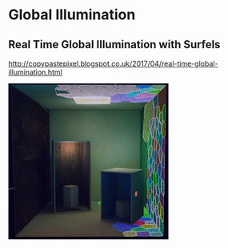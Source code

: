 # Global Illumination

## Real Time Global Illumination with Surfels
http://copypastepixel.blogspot.co.uk/2017/04/real-time-global-illumination.html

![](surfels.jpg)

